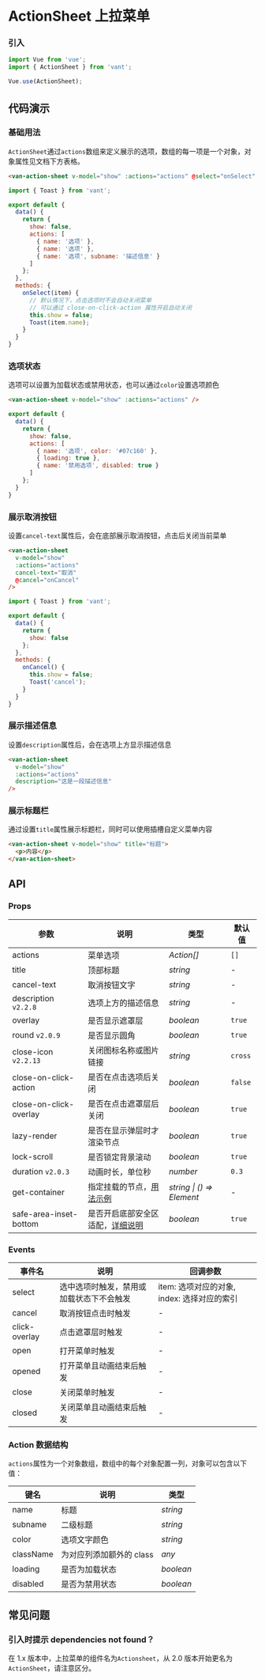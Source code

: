 # ActionSheet 上拉菜单

### 引入

``` javascript
import Vue from 'vue';
import { ActionSheet } from 'vant';

Vue.use(ActionSheet);
```

## 代码演示

### 基础用法

`ActionSheet`通过`actions`数组来定义展示的选项，数组的每一项是一个对象，对象属性见文档下方表格。

```html
<van-action-sheet v-model="show" :actions="actions" @select="onSelect" />
```

```js
import { Toast } from 'vant';

export default {
  data() {
    return {
      show: false,
      actions: [
        { name: '选项' },
        { name: '选项' },
        { name: '选项', subname: '描述信息' }
      ]
    };
  },
  methods: {
    onSelect(item) {
      // 默认情况下，点击选项时不会自动关闭菜单
      // 可以通过 close-on-click-action 属性开启自动关闭
      this.show = false;
      Toast(item.name);
    }
  }
}
```

### 选项状态

选项可以设置为加载状态或禁用状态，也可以通过`color`设置选项颜色

```html
<van-action-sheet v-model="show" :actions="actions" />
```

```js
export default {
  data() {
    return {
      show: false,
      actions: [
        { name: '选项', color: '#07c160' },
        { loading: true },
        { name: '禁用选项', disabled: true }
      ]
    };
  }
}
```

### 展示取消按钮

设置`cancel-text`属性后，会在底部展示取消按钮，点击后关闭当前菜单

```html
<van-action-sheet
  v-model="show"
  :actions="actions"
  cancel-text="取消"
  @cancel="onCancel"
/>
```

```js
import { Toast } from 'vant';

export default {
  data() {
    return {
      show: false
    };
  },
  methods: {
    onCancel() {
      this.show = false;
      Toast('cancel');
    }
  }
}
```

### 展示描述信息

设置`description`属性后，会在选项上方显示描述信息

```html
<van-action-sheet
  v-model="show"
  :actions="actions"
  description="这是一段描述信息"
/>
```

### 展示标题栏

通过设置`title`属性展示标题栏，同时可以使用插槽自定义菜单内容

```html
<van-action-sheet v-model="show" title="标题">
  <p>内容</p>
</van-action-sheet>
```

## API

### Props

| 参数 | 说明 | 类型 | 默认值 |
|------|------|------|------|
| actions | 菜单选项 | *Action[]* | `[]` |
| title | 顶部标题 | *string* | - |
| cancel-text | 取消按钮文字 | *string* | - |
| description `v2.2.8` | 选项上方的描述信息 | *string* | - |
| overlay | 是否显示遮罩层 | *boolean* | `true` |
| round `v2.0.9` | 是否显示圆角 | *boolean* | `true` |
| close-icon `v2.2.13` | 关闭图标名称或图片链接 | *string* | `cross` |
| close-on-click-action | 是否在点击选项后关闭 | *boolean* | `false` |
| close-on-click-overlay | 是否在点击遮罩层后关闭 | *boolean* | `true` |
| lazy-render | 是否在显示弹层时才渲染节点 | *boolean* | `true` |
| lock-scroll | 是否锁定背景滚动 | *boolean* | `true` |
| duration `v2.0.3` | 动画时长，单位秒 | *number* | `0.3` |
| get-container | 指定挂载的节点，[用法示例](#/zh-CN/popup#zhi-ding-gua-zai-wei-zhi) | *string \| () => Element* | - |
| safe-area-inset-bottom | 是否开启底部安全区适配，[详细说明](#/zh-CN/quickstart#di-bu-an-quan-qu-gua-pei) | *boolean* | `true` |

### Events

| 事件名 | 说明 | 回调参数 |
|------|------|------|
| select | 选中选项时触发，禁用或加载状态下不会触发 | item: 选项对应的对象, index: 选择对应的索引 |
| cancel | 取消按钮点击时触发 | - |
| click-overlay | 点击遮罩层时触发 | - |
| open | 打开菜单时触发 | - |
| opened | 打开菜单且动画结束后触发 | - |
| close | 关闭菜单时触发 | - |
| closed | 关闭菜单且动画结束后触发 | - |

### Action 数据结构

`actions`属性为一个对象数组，数组中的每个对象配置一列，对象可以包含以下值：

| 键名 | 说明 | 类型 |
|------|------|------|
| name | 标题 | *string* |
| subname | 二级标题 | *string* |
| color | 选项文字颜色 | *string* |
| className | 为对应列添加额外的 class | *any* |
| loading | 是否为加载状态 | *boolean* |
| disabled | 是否为禁用状态 | *boolean* |

## 常见问题

### 引入时提示 dependencies not found？

在 1.x 版本中，上拉菜单的组件名为`Actionsheet`，从 2.0 版本开始更名为`ActionSheet`，请注意区分。
